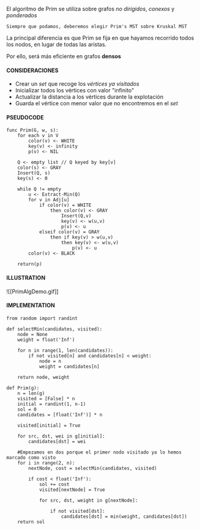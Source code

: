 El algoritmo de Prim se utiliza sobre grafos *no dirigidos*, *conexos* y *ponderados*

```ad-warning
Siempre que podamos, deberemos elegir Prim's MST sobre Kruskal MST
```

La principal diferencia es que Prim se fija en que hayamos recorrido todos los nodos, en lugar de todas las aristas.

Por ello, será más eficiente en grafos **densos**

#### CONSIDERACIONES

- Crear un *set* que recoge los *vértices ya visitados*
- Inicializar todos los vértices con valor "infinito"
- Actualizar la distancia a los vértices durante la explotación
- Guarda el vértice con menor valor que no encontremos en el *set*

#### PSEUDOCODE

```pseudocode
func Prim(G, w, s):
	for each v in V
		color(v) <- WHITE
		key(v) <- infinity
		p(v) <- NIL
	
	Q <- empty list // Q keyed by key[v]
	color(s) <- GRAY
	Insert(Q, s)
	key(s) <- 0
	
	while Q != empty
		u <- Extract-Min(Q)
		for v in Adj[u]
			if color(v) = WHITE
				then color(v) <- GRAY
					Insert(Q,v)
					key(v) <- w(u,v)
					p(v) <- u
			elseif color(v) = GRAY
				then if key(v) > w(u,v)
					then key(v) <- w(u,v)
						p(v) <- u
		color(v) <- BLACK
	
	return(p)
```

#### ILLUSTRATION

![[PrimAlgDemo.gif]]

#### IMPLEMENTATION

```python3
from random import randint  
  
def selectMin(candidates, visited):  
    node = None  
    weight = float('Inf')  
    
    for n in range(1, len(candidates)):  
        if not visited[n] and candidates[n] < weight:  
            node = n  
            weight = candidates[n]  
            
    return node, weight  
  
def Prim(g):  
    n = len(g)  
    visited = [False] * n  
    initial = randint(1, n-1)  
    sol = 0  
    candidates = [float('Inf')] * n  
    
    visited[initial] = True  
     
    for src, dst, wei in g[initial]:  
        candidates[dst] = wei  
        
    #Empezamos en dos porque el primer nodo visitado ya lo hemos marcado como visto  
    for i in range(2, n):  
        nextNode, cost = selectMin(candidates, visited)  
        
        if cost < float('Inf'):  
            sol += cost  
            visited[nextNode] = True  
            
            for src, dst, weight in g[nextNode]:  
                
                if not visited[dst]:  
                    candidates[dst] = min(weight, candidates[dst])  
    return sol
```
